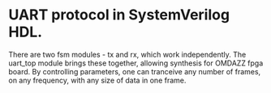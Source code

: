 # UART protocol in SystemVerilog HDL.
There are two fsm modules - tx and rx, which work independently.
The uart_top module brings these together, allowing synthesis for OMDAZZ fpga board.
By controlling parameters, one can tranceive any number of frames, on any frequency,
with any size of data in one frame.
